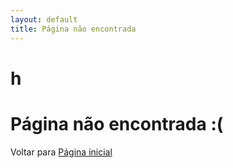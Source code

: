 ```yaml
---
layout: default
title: Página não encontrada
---
```


# h

<h1>Página não encontrada :( </h1>
Voltar para <a href="/Meu-Site/">Página inicial</a>
